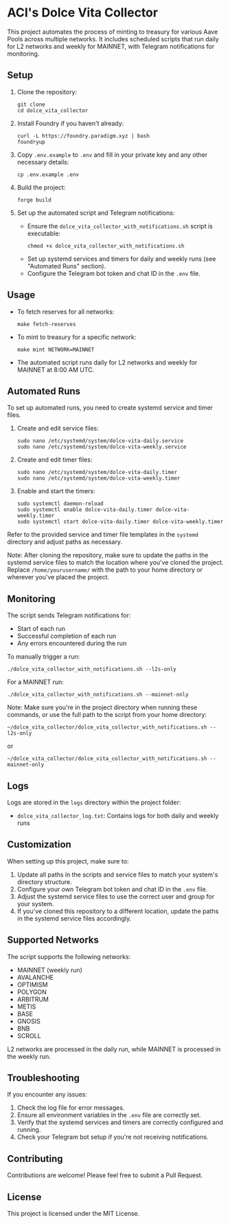 # ACI's Dolce Vita Collector

This project automates the process of minting to treasury for various Aave Pools across multiple networks. It includes scheduled scripts that run daily for L2 networks and weekly for MAINNET, with Telegram notifications for monitoring.

## Setup

1. Clone the repository:
   ```
   git clone
   cd dolce_vita_collector
   ```

2. Install Foundry if you haven't already:
   ```
   curl -L https://foundry.paradigm.xyz | bash
   foundryup
   ```

3. Copy `.env.example` to `.env` and fill in your private key and any other necessary details:
   ```
   cp .env.example .env
   ```

4. Build the project:
   ```
   forge build
   ```

5. Set up the automated script and Telegram notifications:
   - Ensure the `dolce_vita_collector_with_notifications.sh` script is executable:
     ```
     chmod +x dolce_vita_collector_with_notifications.sh
     ```
   - Set up systemd services and timers for daily and weekly runs (see "Automated Runs" section).
   - Configure the Telegram bot token and chat ID in the `.env` file.

## Usage

- To fetch reserves for all networks:
  ```
  make fetch-reserves
  ```

- To mint to treasury for a specific network:
  ```
  make mint NETWORK=MAINNET
  ```

- The automated script runs daily for L2 networks and weekly for MAINNET at 8:00 AM UTC.

## Automated Runs

To set up automated runs, you need to create systemd service and timer files.

1. Create and edit service files:
   ```
   sudo nano /etc/systemd/system/dolce-vita-daily.service
   sudo nano /etc/systemd/system/dolce-vita-weekly.service
   ```

2. Create and edit timer files:
   ```
   sudo nano /etc/systemd/system/dolce-vita-daily.timer
   sudo nano /etc/systemd/system/dolce-vita-weekly.timer
   ```

3. Enable and start the timers:
   ```
   sudo systemctl daemon-reload
   sudo systemctl enable dolce-vita-daily.timer dolce-vita-weekly.timer
   sudo systemctl start dolce-vita-daily.timer dolce-vita-weekly.timer
   ```

Refer to the provided service and timer file templates in the `systemd` directory and adjust paths as necessary.

Note: After cloning the repository, make sure to update the paths in the systemd service files to match the location where you've cloned the project. Replace `/home/yourusername/` with the path to your home directory or wherever you've placed the project.

## Monitoring

The script sends Telegram notifications for:
- Start of each run
- Successful completion of each run
- Any errors encountered during the run

To manually trigger a run:
```
./dolce_vita_collector_with_notifications.sh --l2s-only
```

For a MAINNET run:
```
./dolce_vita_collector_with_notifications.sh --mainnet-only
```

Note: Make sure you're in the project directory when running these commands, or use the full path to the script from your home directory:

```
~/dolce_vita_collector/dolce_vita_collector_with_notifications.sh --l2s-only
```

or

```
~/dolce_vita_collector/dolce_vita_collector_with_notifications.sh --mainnet-only
```

## Logs

Logs are stored in the `logs` directory within the project folder:
- `dolce_vita_collector_log.txt`: Contains logs for both daily and weekly runs

## Customization

When setting up this project, make sure to:
1. Update all paths in the scripts and service files to match your system's directory structure.
2. Configure your own Telegram bot token and chat ID in the `.env` file.
3. Adjust the systemd service files to use the correct user and group for your system.
4. If you've cloned this repository to a different location, update the paths in the systemd service files accordingly.

## Supported Networks

The script supports the following networks:
- MAINNET (weekly run)
- AVALANCHE
- OPTIMISM
- POLYGON
- ARBITRUM
- METIS
- BASE
- GNOSIS
- BNB
- SCROLL

L2 networks are processed in the daily run, while MAINNET is processed in the weekly run.

## Troubleshooting

If you encounter any issues:
1. Check the log file for error messages.
2. Ensure all environment variables in the `.env` file are correctly set.
3. Verify that the systemd services and timers are correctly configured and running.
4. Check your Telegram bot setup if you're not receiving notifications.

## Contributing

Contributions are welcome! Please feel free to submit a Pull Request.

## License

This project is licensed under the MIT License.